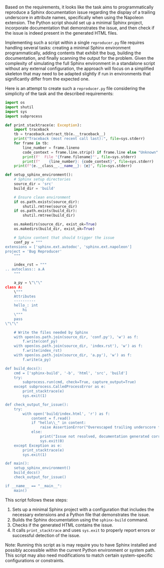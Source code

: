 Based on the requirements, it looks like the task aims to programmatically reproduce a Sphinx documentation issue regarding the display of a trailing underscore in attribute names, specifically when using the Napoleon extension. The Python script should set up a minimal Sphinx project, incorporate documentation that demonstrates the issue, and then check if the issue is indeed present in the generated HTML files. 

Implementing such a script within a single `reproducer.py` file requires handling several tasks: creating a minimal Sphinx environment programmatically, adding contents that exhibit the bug, building the documentation, and finally scanning the output for the problem. Given the complexity of simulating the full Sphinx environment in a standalone script without any external configuration, the approach will focus on a simplified skeleton that may need to be adapted slightly if run in environments that significantly differ from the expected one.

Here is an attempt to create such a `reproducer.py` file considering the simplicity of the task and the described requirements:

```python
import os
import shutil
import sys
import subprocess

def print_stacktrace(e: Exception):
    import traceback
    tb = traceback.extract_tb(e.__traceback__)
    print("Traceback (most recent call last):", file=sys.stderr)
    for frame in tb:
        line_number = frame.lineno
        code_context = frame.line.strip() if frame.line else "Unknown"
        print(f'  File "{frame.filename}"', file=sys.stderr)
        print(f"    {line_number}: {code_context}", file=sys.stderr)
    print(f"{e.__class__.__name__}: {e}", file=sys.stderr)

def setup_sphinx_environment():
    # Sphinx setup directories
    source_dir = 'src'
    build_dir = 'build'

    # Ensure clean environment
    if os.path.exists(source_dir):
        shutil.rmtree(source_dir)
    if os.path.exists(build_dir):
        shutil.rmtree(build_dir)

    os.makedirs(source_dir, exist_ok=True)
    os.makedirs(build_dir, exist_ok=True)

    # Sphinx content that should trigger the issue
    conf_py = """
extensions = ['sphinx.ext.autodoc', 'sphinx.ext.napoleon']
project = 'Bug Reproducer'
    """

    index_rst = """
.. autoclass:: a.A
    """

    a_py = \"\"\"
class A:
    \"""
    Attributes
    ----------
    hello_: int
        hi
    \"""
    pass
\"\"\"

    # Write the files needed by Sphinx
    with open(os.path.join(source_dir, 'conf.py'), 'w') as f:
        f.write(conf_py)
    with open(os.path.join(source_dir, 'index.rst'), 'w') as f:
        f.write(index_rst)
    with open(os.path.join(source_dir, 'a.py'), 'w') as f:
        f.write(a_py)

def build_docs():
    cmd = ['sphinx-build', '-b', 'html', 'src', 'build']
    try:
        subprocess.run(cmd, check=True, capture_output=True)
    except subprocess.CalledProcessError as e:
        print_stacktrace(e)
        sys.exit(1)

def check_output_for_issue():
    try:
        with open('build/index.html', 'r') as f:
            content = f.read()
            if "hello\\_" in content:
                raise AssertionError("Overescaped trailing underscore found in HTML.")
            else:
                print("Issue not resolved, documentation generated correctly.")
                sys.exit(0)
    except Exception as e:
        print_stacktrace(e)
        sys.exit(1)

def main():
    setup_sphinx_environment()
    build_docs()
    check_output_for_issue()

if __name__ == "__main__":
    main()
```

This script follows these steps:
1. Sets up a minimal Sphinx project with a configuration that includes the necessary extensions and a Python file that demonstrates the issue.
2. Builds the Sphinx documentation using the `sphinx-build` command.
3. Checks if the generated HTML contains the issue.
4. It calls `print_stacktrace` and uses `sys.exit` to properly report errors or successful detection of the issue.

Note: Running this script as is may require you to have Sphinx installed and possibly accessible within the current Python environment or system path. This script may also need modifications to match certain system-specific configurations or constraints.